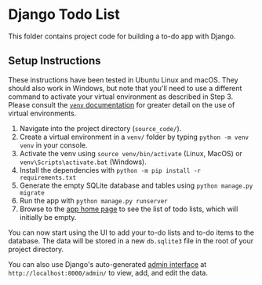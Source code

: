 # Django Todo List

This folder contains project code for  building a to-do app with Django.

## Setup Instructions

These instructions have been tested in Ubuntu Linux and macOS. They should also work in Windows, but note that you'll need to use a different command to activate your virtual environment as described in Step 3. Please consult the [`venv` documentation](https://docs.python.org/3/library/venv.html#creating-virtual-environments) for greater detail on the use of virtual environments.

1. Navigate into the project directory (`source_code/`).
2. Create a virtual environment in a `venv/` folder by typing `python -m venv venv` in your console.
3. Activate the venv using `source venv/bin/activate` (Linux, MacOS) or `venv\Scripts\activate.bat` (Windows).
4. Install the dependencies with `python -m pip install -r requirements.txt`
5. Generate the empty SQLite database and tables using `python manage.py migrate`
5. Run the app with `python manage.py runserver`
6. Browse to the [app home page](http://localhost:8000/) to see the list of todo lists, which will initially be empty. 

You can now start using the UI to add your to-do lists and to-do items to the database. The data will be stored in a new `db.sqlite3` file in the root of your project directory.

You can also use Django's auto-generated [admin interface](https://realpython.com/customize-django-admin-python/#setting-up-the-django-admin) at `http://localhost:8000/admin/` to view, add, and edit the data.
